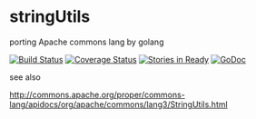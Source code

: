 stringUtils
===========

porting Apache commons lang by golang

[![Build Status](https://travis-ci.org/dmnlk/stringUtils.svg?branch=master)](https://travis-ci.org/dmnlk/stringUtils)
[![Coverage Status](https://img.shields.io/coveralls/dmnlk/stringUtils.svg)](https://coveralls.io/r/dmnlk/stringUtils)
[![Stories in Ready](https://badge.waffle.io/dmnlk/stringutils.svg?label=ready&title=Ready)](http://waffle.io/dmnlk/stringutils)
[![GoDoc](https://godoc.org/github.com/dmnlk/stringUtils?status.svg)](https://godoc.org/github.com/dmnlk/stringUtils)

see also

http://commons.apache.org/proper/commons-lang/apidocs/org/apache/commons/lang3/StringUtils.html
